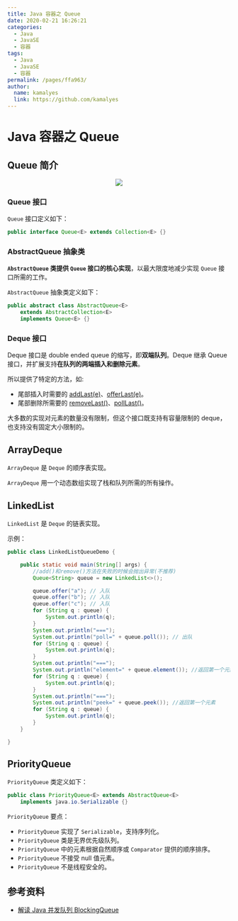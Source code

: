 ```yaml
---
title: Java 容器之 Queue
date: 2020-02-21 16:26:21
categories: 
  - Java
  - JavaSE
  - 容器
tags: 
  - Java
  - JavaSE
  - 容器
permalink: /pages/ffa963/
author: 
  name: kamalyes
  link: https://github.com/kamalyes
---
```


# Java 容器之 Queue

## Queue 简介

<div align="center">
<img src="https://www.yuyanqing.cn/oss/image-bed/col/java/javacore/container/Queue-diagrams.png" />
</div>

### Queue 接口

`Queue` 接口定义如下：

```java
public interface Queue<E> extends Collection<E> {}
```

### AbstractQueue 抽象类

**`AbstractQueue` 类提供 `Queue` 接口的核心实现**，以最大限度地减少实现 `Queue` 接口所需的工作。

`AbstractQueue` 抽象类定义如下：

```java
public abstract class AbstractQueue<E>
    extends AbstractCollection<E>
    implements Queue<E> {}
```

### Deque 接口

Deque 接口是 double ended queue 的缩写，即**双端队列**。Deque 继承 Queue 接口，并扩展支持**在队列的两端插入和删除元素**。

所以提供了特定的方法，如:

- 尾部插入时需要的 [addLast(e)](https://docs.oracle.com/javase/9/docs/api/java/util/Deque.html#addLast-E-)、[offerLast(e)](https://docs.oracle.com/javase/9/docs/api/java/util/Deque.html#offerLast-E-)。
- 尾部删除所需要的 [removeLast()](https://docs.oracle.com/javase/9/docs/api/java/util/Deque.html#removeLast--)、[pollLast()](https://docs.oracle.com/javase/9/docs/api/java/util/Deque.html#pollLast--)。

大多数的实现对元素的数量没有限制，但这个接口既支持有容量限制的 deque，也支持没有固定大小限制的。

## ArrayDeque

`ArrayDeque` 是 `Deque` 的顺序表实现。

`ArrayDeque` 用一个动态数组实现了栈和队列所需的所有操作。

## LinkedList

`LinkedList` 是 `Deque` 的链表实现。

示例：

```java
public class LinkedListQueueDemo {

    public static void main(String[] args) {
        //add()和remove()方法在失败的时候会抛出异常(不推荐)
        Queue<String> queue = new LinkedList<>();

        queue.offer("a"); // 入队
        queue.offer("b"); // 入队
        queue.offer("c"); // 入队
        for (String q : queue) {
            System.out.println(q);
        }
        System.out.println("===");
        System.out.println("poll=" + queue.poll()); // 出队
        for (String q : queue) {
            System.out.println(q);
        }
        System.out.println("===");
        System.out.println("element=" + queue.element()); //返回第一个元素
        for (String q : queue) {
            System.out.println(q);
        }
        System.out.println("===");
        System.out.println("peek=" + queue.peek()); //返回第一个元素
        for (String q : queue) {
            System.out.println(q);
        }
    }

}
```

## PriorityQueue

`PriorityQueue` 类定义如下：

```java
public class PriorityQueue<E> extends AbstractQueue<E>
    implements java.io.Serializable {}
```

`PriorityQueue` 要点：

- `PriorityQueue` 实现了 `Serializable`，支持序列化。
- `PriorityQueue` 类是无界优先级队列。
- `PriorityQueue` 中的元素根据自然顺序或 `Comparator` 提供的顺序排序。
- `PriorityQueue` 不接受 null 值元素。
- `PriorityQueue` 不是线程安全的。

## 参考资料

- [解读 Java 并发队列 BlockingQueue](http://www.importnew.com/28053.html)
